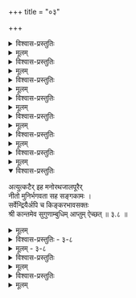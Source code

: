 +++
title = "०३"

+++

<details><summary>विश्वास-प्रस्तुतिः</summary>

आद्ये तृतीयशतकस्य वनाद्रिभर्तुर्  
आपादमौल्यवयवाभरणाभिरूप्यम् ।  
ब्रह्मादिवागविषयं च महाप्रभावं  
सौन्दर्यमग्नहृदयः शठजित् शशंस ॥ ३–१ ॥
</details>

<details><summary>मूलम्</summary>

आद्ये तृतीयशतकस्य वनाद्रिभर्तुर्  
आपादमौल्यवयवाभरणाभिरूप्यम् ।  
ब्रह्मादिवागविषयं च महाप्रभावं  
सौन्दर्यमग्नहृदयः शठजित् शशंस ॥ ३–१ ॥
</details>


<details><summary>विश्वास-प्रस्तुतिः</summary>

सङ्कोचितस्वकरणः स हरिं यथेष्टम्  
भुञ्जे न चाहमिति भिन्नमतिः शठारिः ।  
आश्वासितश्च हरिणा स्वमहत्तयैव  
भोगेषु अशक्तिरिति तत्कथितं द्वितीये ॥ ३–२ ॥
</details>

<details><summary>मूलम्</summary>

सङ्कोचितस्वकरणः स हरिं यथेष्टम्  
भुञ्जे न चाहमिति भिन्नमतिः शठारिः ।  
आश्वासितश्च हरिणा स्वमहत्तयैव  
भोगेषु अशक्तिरिति तत्कथितं द्वितीये ॥ ३–२ ॥
</details>


<details><summary>विश्वास-प्रस्तुतिः</summary>

सर्वत्र सर्वसमये सकलासु अवस्थासु  
अभ्यर्थयन् निखिलदास्यरसान् मुनीन्द्रः।  
श्रीवेङ्कटाद्रिनिलयस्य परस्य पुंसः  
निस्सीमशीलगुणमपि अवदत् तृतीये ॥ ३–३
</details>

<details><summary>मूलम्</summary>

सर्वत्र सर्वसमये सकलासु अवस्थासु  
अभ्यर्थयन् निखिलदास्यरसान् मुनीन्द्रः।  
श्रीवेङ्कटाद्रिनिलयस्य परस्य पुंसः  
निस्सीमशीलगुणमपि अवदत् तृतीये ॥ ३–३
</details>


<details><summary>विश्वास-प्रस्तुतिः</summary>

सर्वं जगत् समवलोक्य विभोः शरीरं  
तद्वाचिनश्च सकलानपि शब्दराशीन् ।  
तान् भूतभौतिकमुखान् कथयन् पदार्थान्  
दास्यं चकार वचसव मुनिश्चतुर्थे॥ ३–४ ॥
</details>

<details><summary>मूलम्</summary>

सर्वं जगत् समवलोक्य विभोः शरीरं  
तद्वाचिनश्च सकलानपि शब्दराशीन् ।  
तान् भूतभौतिकमुखान् कथयन् पदार्थान्  
दास्यं चकार वचसव मुनिश्चतुर्थे॥ ३–४ ॥
</details>


<details><summary>विश्वास-प्रस्तुतिः</summary>

पूर्वेण दास्यविधिना पुरुषार्थसीम्ना  
हर्षप्रकर्षविवशः खलु पञ्चमे सः ।  
आनन्दनैर्अविकृतान् विनिनिन्द मूर्खान्  
शौरेर् गुणैस्तु विकृतान् प्रशशंस भूयः ॥ ३–५ ॥
</details>

<details><summary>मूलम्</summary>

पूर्वेण दास्यविधिना पुरुषार्थसीम्ना  
हर्षप्रकर्षविवशः खलु पञ्चमे सः ।  
आनन्दनैर्अविकृतान् विनिनिन्द मूर्खान्  
शौरेर् गुणैस्तु विकृतान् प्रशशंस भूयः ॥ ३–५ ॥
</details>


<details><summary>विश्वास-प्रस्तुतिः</summary>

तान् निन्दितानपि विहातुमसौ अशक्तः  
शौरेर् दुरासदतया विमुखान् विचार्य ।  
अर्चावतार सुलभत्वम् उवाच तेषाम्  
एवं च तेषु विमुखेषु शुशोच षष्ठे ॥ ३–६ ॥
</details>

<details><summary>मूलम्</summary>

तान् निन्दितानपि विहातुमसौ अशक्तः  
शौरेर् दुरासदतया विमुखान् विचार्य ।  
अर्चावतार सुलभत्वम् उवाच तेषाम्  
एवं च तेषु विमुखेषु शुशोच षष्ठे ॥ ३–६ ॥
</details>


<details><summary>विश्वास-प्रस्तुतिः</summary>

तत् शोकशान्तिविधये हरिणा प्रसादाद्  
आविष्कृतान् स्वगुणचेष्टितभोगशीलान् ।  
आलोक्यवैष्णवजनान् मुनिर् आत्मनाथान्  
आख्याय तान् अतिजहर्ष च सप्तमे सः॥ ३–७ ॥
</details>

<details><summary>मूलम्</summary>

तत् शोकशान्तिविधये हरिणा प्रसादाद्  
आविष्कृतान् स्वगुणचेष्टितभोगशीलान् ।  
आलोक्यवैष्णवजनान् मुनिर् आत्मनाथान्  
आख्याय तान् अतिजहर्ष च सप्तमे सः॥ ३–७ ॥
</details>

<details open><summary>विश्वास-प्रस्तुतिः</summary>

अत्युत्कटैर् इह मनोरथजालपूरैर्  
नीतो मुनिर्भगवता सह सङ्गकामः ।  
सर्वेन्द्रियैर्अपि च किङ्करभावसक्तः   
श्री कान्तमेव सुगुणाम्बुधिम् आप्तुम् ऐच्छत् ॥ ३.८ ॥
</details>

<details><summary>मूलम्</summary>

अत्युत्कटैर् इह मनोरथजालपूरैर्  
नीतो मुनिर्भगवता सह सङ्गकामः ।  
सर्वेन्द्रियैर्अपि च किङ्करभावसक्तः   
श्री कान्तमेव सुगुणाम्बुधिम् आप्तुम् ऐच्छत् ॥ ३.८ ॥
</details>


<details><summary>विश्वास-प्रस्तुतिः - ३-८</summary>

षष्ठे बहिर्नयनतो हरिमाप्तुमाशा  
जातामुनेरथ तदीय जनावलोकात् ।  
उत्तम्भितास्वकरणैरपि कामयन्ती  
शोकातिरेक जननी पुनरष्टमेऽभूत् ॥ ३-८॥
</details>

<details><summary>मूलम् - ३-८</summary>

षष्ठे बहिर्नयनतो हरिमाप्तुमाशा  
जातामुनेरथ तदीय जनावलोकात् ।  
उत्तम्भितास्वकरणैरपि कामयन्ती  
शोकातिरेक जननी पुनरष्टमेऽभूत् ॥ ३-८॥
</details>

<details><summary>विश्वास-प्रस्तुतिः</summary>

अन्यस्तवेन विषयान् अधिगन्तुम् इच्छून्  
आलोक्य विस्मृतनिजव्यसनो दयालुः ।  
तस्मात् निवार्य मनुजान् विफलः स शौरेर्  
अन्येष्वनर्हकरणं नवमे स्वमाख्यत् ॥ ३–९ ॥
</details>

<details><summary>मूलम्</summary>

अन्यस्तवेन विषयान् अधिगन्तुम् इच्छून्  
आलोक्य विस्मृतनिजव्यसनो दयालुः ।  
तस्मात् निवार्य मनुजान् विफलः स शौरेर्  
अन्येष्वनर्हकरणं नवमे स्वमाख्यत् ॥ ३–९ ॥
</details>


<details><summary>विश्वास-प्रस्तुतिः</summary>

भूयोऽवतीर्य भुवि दिव्यवपुः स्वकीयम्  
प्रत्यक्षयन्तम् अखिलांश्च गुणान् अनन्तम् ।  
स्तुत्वा मुनिः स्वचरितार्थतया न किञ्चिद्  
दुःखम् मम इत्यतितरां दशमे तुतोष॥ ३–१० ॥
</details>

<details><summary>मूलम्</summary>

भूयोऽवतीर्य भुवि दिव्यवपुः स्वकीयम्  
प्रत्यक्षयन्तम् अखिलांश्च गुणान् अनन्तम् ।  
स्तुत्वा मुनिः स्वचरितार्थतया न किञ्चिद्  
दुःखम् मम इत्यतितरां दशमे तुतोष॥ ३–१० ॥
</details>
